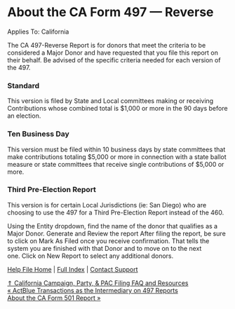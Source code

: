  About the CA Form 497 — Reverse
==========

Applies To: California

The CA 497-Reverse Report is for donors that meet the criteria to be considered a Major Donor and have requested that you file this report on their behalf. Be advised of the specific criteria needed for each version of the 497.

### Standard ###

This version is filed by State and Local committees making or receiving Contributions whose combined total is $1,000 or more in the 90 days before an election.

### Ten Business Day ###

This version must be filed within 10 business days by state committees that make contributions totaling $5,000 or more in connection with a state ballot measure or state committees that receive single contributions of $5,000 or more.

### Third Pre-Election Report ###

This version is for certain Local Jurisdictions (ie: San Diego) who are choosing to use the 497 for a Third Pre-Election Report instead of the 460. 

Using the Entity dropdown, find the name of the donor that qualifies as a Major Donor. Generate and Review the report After filing the report, be sure to click on Mark As Filed once you receive confirmation. That tells the system you are finished with that Donor and to move on to the next one. Click on New Report to select any additional donors.

[Help File Home](/help/) | [Full Index](/Help-File-Directory/) | [Contact Support](mailto:support@ISPolitical.com)

[⇑ California Campaign, Party, & PAC Filing FAQ and Resources](/California-Campaign-Party-PAC-Filing-FAQ-and-Resources)  
[« ActBlue Transactions as the Intermediary on 497 Reports](/ActBlue-Transactions-as-the-Intermediary-on-497-Reports)  
[About the CA Form 501 Report »](/About-the-CA-Form-5-1-Report)